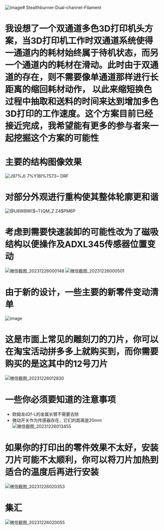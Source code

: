 ![image](https://github.com/wei-chengsheng/Stealthburner-Dual-channel-Filament-Cutter/assets/92136903/a80e0319-fda8-4acd-9661-a3749a3d6510)# Stealthburner-Dual-channel-Filament
# 我设想了一个双通道多色3D打印机头方案，当3D打印机工作时双通道系统使得一通道内的耗材始终属于待机状态，而另一个通道内的耗材在滑动。此时由于双通道的存在，则不需要像单通道那样进行长距离的缩回耗材动作， 以此来缩短换色过程中抽取和送料的时间来达到增加多色3D打印的工作速度。这个方案目前已经接近完成，我希望能有更多的参与者来一起挖掘这个方案的可能性

# 主要的结构图像效果
![J97%J} 7%Y18I%7S73~ DRF](https://github.com/wei-chengsheng/Stealthburner-Dual-channel-Filament-Cutter/assets/92136903/8b80fc98-acee-46ed-95f9-6764ebcdc991)
# 对部分外观进行重构使其整体轮廓更和谐
![@U6WBW($~T{QM_Z Z4$PM6P](https://github.com/wei-chengsheng/Stealthburner-Dual-channel-Filament-Cutter/assets/92136903/f7bdf06d-14ad-4b7b-bfde-035653b0069f)
# 考虑到需要快速装卸的可能性改为了磁吸结构以便操作及ADXL345传感器位置变动
![微信截图_20231226000148](https://github.com/wei-chengsheng/Stealthburner-Dual-channel-Filament-Cutter/assets/92136903/d7fa6e76-79e2-4efd-9e65-1aa11a995a8e)
![微信截图_20231226000501](https://github.com/wei-chengsheng/Stealthburner-Dual-channel-Filament-Cutter/assets/92136903/a63995a9-529e-4048-9e7c-ff05122f89ce)
# 由于新的设计，一些主要的新零件变动清单
![image](https://github.com/wei-chengsheng/Stealthburner-Dual-channel-Filament-Cutter/assets/92136903/95d1b4bb-b840-4de4-9e07-346b530c2730)
# 这是市面上常见的雕刻刀的刀片，你可以在淘宝活动拼多多上就购买到，而你需要购买的是这其中的12号刀片
![微信截图_20231226012830](https://github.com/wei-chengsheng/Stealthburner-Dual-channel-Filament-Cutter/assets/92136903/e56ac880-1fff-4446-be2c-96545c3c44a1)
# 一些你必须要知道的注意事项
* 欧姆龙d2f-L的金属长臂不需要去除
* 微动开关作为传感器存在，它们的距离是20mm
![微信截图_20231226013455](https://github.com/wei-chengsheng/Stealthburner-Dual-channel-Filament-Cutter/assets/92136903/2167594a-1de2-4b2b-b3fb-83e37aaacb65)
# 如果你的打印出的零件效果不太好，安装刀片可能不太顺利，你可以将刀片加热到适合的温度后再进行安装
![微信截图_20231226020353](https://github.com/wei-chengsheng/Stealthburner-Dual-channel-Filament-Cutter/assets/92136903/4737cdf8-fe18-4773-a7da-056ac1011e4f)
# 集汇
![微信截图_20231226020055](https://github.com/wei-chengsheng/Stealthburner-Dual-channel-Filament-Cutter/assets/92136903/77f16e99-1d0e-4524-ba8b-c06e61660824)

